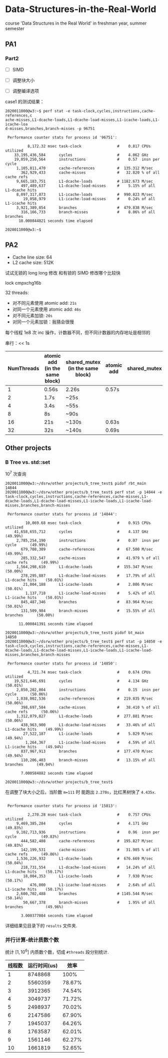 # Data-Structures-in-the-Real-World
course 'Data Structures in the Real World' in freshman year, summer semester

## PA1

### Part2

- [ ] SIMD 

- [ ] 调整块大小
- [ ] 调整编译选项

case1 的测试结果：

```shell
2020011000@w3:~$ perf stat -e task-clock,cycles,instructions,cache-references,c
ache-misses,L1-dcache-loads,L1-dcache-load-misses,L1-icache-loads,L1-icache-loa
d-misses,branches,branch-misses -p 96751

 Performance counter stats for process id '96751':

          8,172.32 msec task-clock                #    0.817 CPUs utilized
    33,195,436,584      cycles                    #    4.062 GHz
    19,059,250,564      instructions              #    0.57  insn per cycle
     1,105,811,470      cache-references          #  135.312 M/sec
       362,929,433      cache-misses              #   32.820 % of all cache refs
     9,665,183,751      L1-dcache-loads           # 1182.673 M/sec
       497,489,637      L1-dcache-load-misses     #    5.15% of all L1-dcache hits
     8,097,317,073      L1-icache-loads           #  990.823 M/sec
        19,058,979      L1-icache-load-misses     #    0.24% of all L1-icache hits
     3,921,389,854      branches                  #  479.838 M/sec
       316,166,733      branch-misses             #    8.06% of all branches
      10.000844821 seconds time elapsed

2020011000@w3:~$
```



## PA2

- Cache line size: 64
- L2 cache size: 512K



试试无锁的 long long 修改 和有锁的 SIMD 修改哪个比较快



lock cmpxchg16b



32 threads:

- 对不同元素使用 atomic add: `21s`
- 对同一个元素使用 atomic add: `46s`
- 对不同元素加锁: `20s`
- 对同一个元素加锁：我猜会很慢





每个线程 1e8 次 inc 操作，计数器不同，但不同计数器的内存地址是相邻的

串行：<< 1s

| NumThreads | atomic add (in the same block) | shared_mutex (in the same block) | atomic add | shared_mutex |
| ---------- | ------------------------------ | -------------------------------- | ---------- | ------------ |
| 1          | 0.56s                          | 2.26s                            | 0.57s      |              |
| 2          | 1.7s                           | ~25s                             |            |              |
| 4          | 3.4s                           | ~55s                             |            |              |
| 8          | 8s                             | ~90s                             |            |              |
| 16         | 21s                            | ~130s                            | 0.63s      |              |
| 32         | 32s                            | ~140s                            | 0.69s      |              |



## Other projects

### B Tree vs. std::set

$10^7$ 次查询

```shell
2020011000@w3:~/dsrw/other projects/b_tree_test$ pidof rbt_main
14844
2020011000@w3:~/dsrw/other projects/b_tree_test$ perf stat -p 14844 -e task-clock,cycles,instructions,cache-references,cache-misses,L1-dcache-loads,L1-dcache-load-misses,L1-icache-loads,L1-icache-load-misses,branches,branch-misses

 Performance counter stats for process id '14844':

         10,069.68 msec task-clock                #    0.915 CPUs utilized
    41,658,655,712      cycles                    #    4.137 GHz      (49.99%)
     2,785,254,190      instructions              #    0.07  insn per cycle      (49.99%)
       679,708,309      cache-references          #   67.500 M/sec      (49.99%)
       285,332,547      cache-misses              #   41.979 % of all cache refs      (49.99%)
     1,564,298,610      L1-dcache-loads           #  155.347 M/sec      (50.00%)
       278,295,887      L1-dcache-load-misses     #   17.79% of all L1-dcache hits    (50.01%)
        21,004,188      L1-icache-loads           #    2.086 M/sec      (50.01%)
         1,137,718      L1-icache-load-misses     #    5.42% of all L1-icache hits    (50.01%)
       845,487,346      branches                  #   83.964 M/sec      (50.01%)
       131,509,984      branch-misses             #   15.55% of all branches      (50.00%)

      11.000841391 seconds time elapsed

2020011000@w3:~/dsrw/other projects/b_tree_test$ pidof bt_main
14850
2020011000@w3:~/dsrw/other projects/b_tree_test$ perf stat -p 14850 -e task-clock,cycles,instructions,cache-references,cache-misses,L1-dcache-loads,L1-dcache-load-misses,L1-icache-loads,L1-icache-load-misses,branches,branch-misses

 Performance counter stats for process id '14850':

          4,721.74 msec task-clock                #    0.674 CPUs utilized
    19,521,646,691      cycles                    #    4.134 GHz      (50.01%)
     2,850,202,004      instructions              #    0.15  insn per cycle      (50.06%)
     1,038,002,536      cache-references          #  219.835 M/sec      (50.06%)
       398,697,584      cache-misses              #   38.410 % of all cache refs      (50.06%)
     1,312,079,827      L1-dcache-loads           #  277.881 M/sec      (50.06%)
       438,963,900      L1-dcache-load-misses     #   33.46% of all L1-dcache hits    (49.99%)
        27,522,187      L1-icache-loads           #    5.829 M/sec      (49.94%)
         1,264,367      L1-icache-load-misses     #    4.59% of all L1-icache hits    (49.94%)
       837,967,913      branches                  #  177.470 M/sec      (49.94%)
       110,206,403      branch-misses             #   13.15% of all branches      (49.94%)

       7.000584882 seconds time elapsed

2020011000@w3:~/dsrw/other projects/b_tree_test$
```



在调整了块大小之后，当阶数 `m=111` 时 能跑出 `2.270s`，比红黑树快了 `4.435x`.

```shell

 Performance counter stats for process id '15813':

          2,270.28 msec task-clock                #    0.757 CPUs utilized          
     9,469,385,284      cycles                    #    4.171 GHz                      (49.83%)
     9,102,713,936      instructions              #    0.96  insn per cycle           (49.83%)
       444,582,408      cache-references          #  195.827 M/sec                    (49.83%)
       142,199,531      cache-misses              #   31.985 % of all cache refs      (49.86%)
     1,536,226,932      L1-dcache-loads           #  676.669 M/sec                    (50.04%)
       218,731,554      L1-dcache-load-misses     #   14.24% of all L1-dcache hits    (50.17%)
        18,004,353      L1-icache-loads           #    7.930 M/sec                    (50.17%)
           476,000      L1-icache-load-misses     #    2.64% of all L1-icache hits    (50.17%)
     2,600,702,488      branches                  # 1145.544 M/sec                    (50.14%)
        50,667,378      branch-misses             #    1.95% of all branches          (49.96%)

       3.000377804 seconds time elapsed
```

详细结果见目录下的 `results` 文件夹.



### 并行计算-统计质数个数

统计 $[1, {10}^6]$ 内质数个数，切成 `#threads` 段分别统计.

| 线程数 | 运行时间(us) | 效率   |
| ------ | ------------ | ------ |
| 1      | 8748868      | 100%   |
| 2      | 5560359      | 78.67% |
| 3      | 3912365      | 74.54% |
| 4      | 3049737      | 71.72% |
| 5      | 2498937      | 70.02% |
| 6      | 2147586      | 67.90% |
| 7      | 1945037      | 64.26% |
| 8      | 1763587      | 62.01% |
| 9      | 1561146      | 62.27% |
| 10     | 1661819      | 52.65% |

